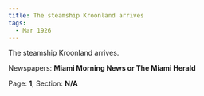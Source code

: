 ```yaml
---  
title: The steamship Kroonland arrives  
tags:  
  - Mar 1926  
---  
```

  
The steamship Kroonland arrives.  
  
Newspapers: **Miami Morning News or The Miami Herald**  
  
Page: **1**, Section: **N/A** 
